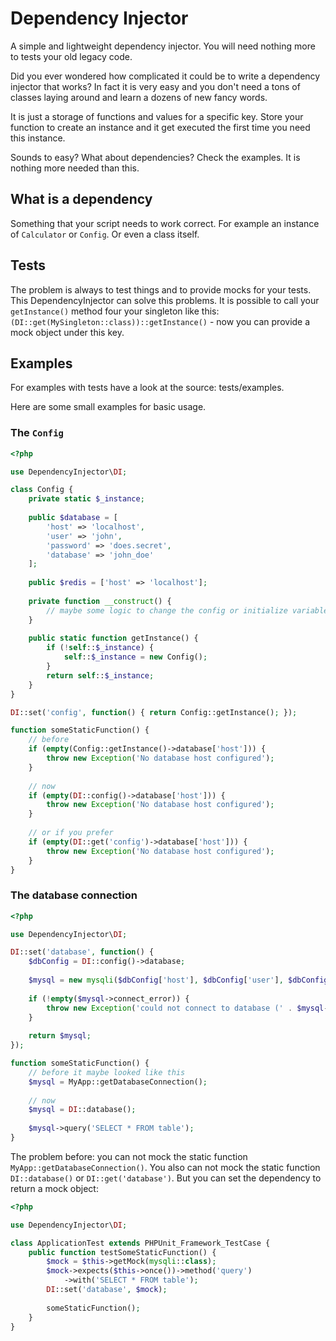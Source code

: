 # Dependency Injector

A simple and lightweight dependency injector. You will need nothing more to tests your old legacy code.

Did you ever wondered how complicated it could be to write a dependency injector that works? In fact it is very easy
and you don't need a tons of classes laying around and learn a dozens of new fancy words. 

It is just a storage of functions and values for a specific key. Store your function to create an instance and it get
executed the first time you need this instance.

Sounds to easy? What about dependencies? Check the examples. It is nothing more needed than this.
 
## What is a dependency

Something that your script needs to work correct. For example an instance of `Calculator` or `Config`. Or even
a class itself.

## Tests

The problem is always to test things and to provide mocks for your tests. This DependencyInjector can solve this
problems. It is possible to call your `getInstance()` method four your singleton like this:
`(DI::get(MySingleton::class))::getInstance()` - now you can provide a mock object under this key.

## Examples

For examples with tests have a look at the source: tests/examples.

Here are some small examples for basic usage.

### The `Config`
```php
<?php

use DependencyInjector\DI;

class Config {
    private static $_instance;
    
    public $database = [
        'host' => 'localhost',
        'user' => 'john',
        'password' => 'does.secret',
        'database' => 'john_doe'
    ];
    
    public $redis = ['host' => 'localhost'];
    
    private function __construct() {
        // maybe some logic to change the config or initialize variables
    }
    
    public static function getInstance() {
        if (!self::$_instance) {
            self::$_instance = new Config();
        }
        return self::$_instance;
    }
}

DI::set('config', function() { return Config::getInstance(); });

function someStaticFunction() {
    // before
    if (empty(Config::getInstance()->database['host'])) {
        throw new Exception('No database host configured');
    }
    
    // now
    if (empty(DI::config()->database['host'])) {
        throw new Exception('No database host configured');
    }
    
    // or if you prefer
    if (empty(DI::get('config')->database['host'])) {
        throw new Exception('No database host configured');
    }
}
```

### The database connection
```php
<?php

use DependencyInjector\DI;

DI::set('database', function() {
    $dbConfig = DI::config()->database;
    
    $mysql = new mysqli($dbConfig['host'], $dbConfig['user'], $dbConfig['password'], $dbConfig['database']);
    
    if (!empty($mysql->connect_error)) {
        throw new Exception('could not connect to database (' . $mysql->connect_error . ')');
    }
    
    return $mysql;
});

function someStaticFunction() {
    // before it maybe looked like this
    $mysql = MyApp::getDatabaseConnection();
    
    // now
    $mysql = DI::database();
    
    $mysql->query('SELECT * FROM table');
}
```

The problem before: you can not mock the static function `MyApp::getDatabaseConnection()`. You also can not mock the 
static function `DI::database()` or `DI::get('database')`. But you can set the dependency to return a mock object:

```php
<?php

use DependencyInjector\DI;

class ApplicationTest extends PHPUnit_Framework_TestCase {
    public function testSomeStaticFunction() {
        $mock = $this->getMock(mysqli::class);
        $mock->expects($this->once())->method('query')
            ->with('SELECT * FROM table');
        DI::set('database', $mock);
            
        someStaticFunction();
    }
}
```
